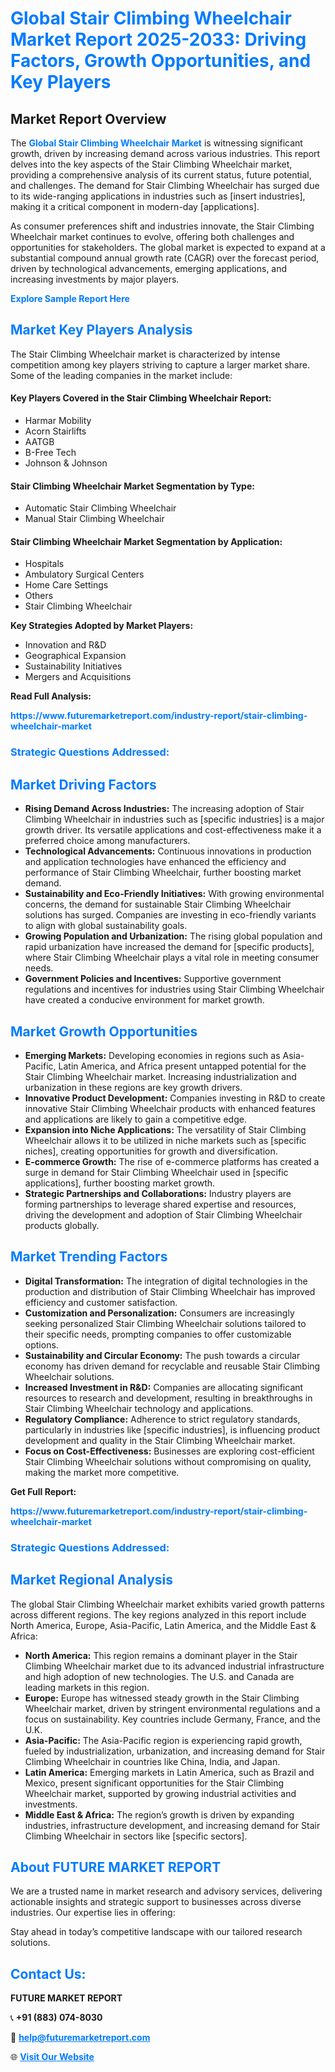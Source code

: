 <h1 style="color: #007BFF;">Global Stair Climbing Wheelchair Market Report 2025-2033: Driving Factors, Growth Opportunities, and Key Players</h1>

<section id="overview">
<h2>Market Report Overview</h2>
<p>The <a href="https://www.futuremarketreport.com/industry-report/stair-climbing-wheelchair-market" style="color: #007BFF; text-decoration: none;"><strong>Global Stair Climbing Wheelchair Market</strong></a> is witnessing significant growth, driven by increasing demand across various industries. This report delves into the key aspects of the Stair Climbing Wheelchair market, providing a comprehensive analysis of its current status, future potential, and challenges. The demand for Stair Climbing Wheelchair has surged due to its wide-ranging applications in industries such as [insert industries], making it a critical component in modern-day [applications].</p>
<p>As consumer preferences shift and industries innovate, the Stair Climbing Wheelchair market continues to evolve, offering both challenges and opportunities for stakeholders. The global market is expected to expand at a substantial compound annual growth rate (CAGR) over the forecast period, driven by technological advancements, emerging applications, and increasing investments by major players.</p>
</section>

<section id="overview">
<p><a href="https://www.futuremarketreport.com/request-sample/reportId=116445" style="color: #007BFF; text-decoration: none;"><strong>Explore Sample Report Here</strong></a></p>
</section>

<section id="key-players">
<h2 style="color: #007BFF;">Market Key Players Analysis</h2>
<p>The Stair Climbing Wheelchair market is characterized by intense competition among key players striving to capture a larger market share. Some of the leading companies in the market include:</p>
<h4>Key Players Covered in the Stair Climbing Wheelchair Report:</h4>
<ul><li>Harmar Mobility</li><li>Acorn Stairlifts</li><li>AATGB</li><li>B-Free Tech</li><li>Johnson &amp; Johnson</li></ul>
<h4>Stair Climbing Wheelchair Market Segmentation by Type:</h4>
<ul><li>Automatic Stair Climbing Wheelchair</li><li>Manual Stair Climbing Wheelchair</li></ul>

<h4>Stair Climbing Wheelchair Market Segmentation by Application:</h4>
<ul><li>Hospitals</li><li>Ambulatory Surgical Centers</li><li>Home Care Settings</li><li>Others</li><li>Stair Climbing Wheelchair</li></ul>
<p><strong>Key Strategies Adopted by Market Players:</strong></p>
<ul>
<li>Innovation and R&D</li>
<li>Geographical Expansion</li>
<li>Sustainability Initiatives</li>
<li>Mergers and Acquisitions</li>
</ul>
</section>

<section>
<p><strong>Read Full Analysis: </strong></p><a href="https://www.futuremarketreport.com/industry-report/stair-climbing-wheelchair-market" style="color: #007BFF; text-decoration: none;"><strong>https://www.futuremarketreport.com/industry-report/stair-climbing-wheelchair-market</strong></a>
<h3 style="color: #007BFF;">Strategic Questions Addressed:</h3>
</section>

<section id="driving-factors">
<h2 style="color: #007BFF;">Market Driving Factors</h2>
<ul>
<li><strong>Rising Demand Across Industries:</strong> The increasing adoption of Stair Climbing Wheelchair in industries such as [specific industries] is a major growth driver. Its versatile applications and cost-effectiveness make it a preferred choice among manufacturers.</li>
<li><strong>Technological Advancements:</strong> Continuous innovations in production and application technologies have enhanced the efficiency and performance of Stair Climbing Wheelchair, further boosting market demand.</li>
<li><strong>Sustainability and Eco-Friendly Initiatives:</strong> With growing environmental concerns, the demand for sustainable Stair Climbing Wheelchair solutions has surged. Companies are investing in eco-friendly variants to align with global sustainability goals.</li>
<li><strong>Growing Population and Urbanization:</strong> The rising global population and rapid urbanization have increased the demand for [specific products], where Stair Climbing Wheelchair plays a vital role in meeting consumer needs.</li>
<li><strong>Government Policies and Incentives:</strong> Supportive government regulations and incentives for industries using Stair Climbing Wheelchair have created a conducive environment for market growth.</li>
</ul>
</section>

<section id="growth-opportunities">
<h2 style="color: #007BFF;">Market Growth Opportunities</h2>
<ul>
<li><strong>Emerging Markets:</strong> Developing economies in regions such as Asia-Pacific, Latin America, and Africa present untapped potential for the Stair Climbing Wheelchair market. Increasing industrialization and urbanization in these regions are key growth drivers.</li>
<li><strong>Innovative Product Development:</strong> Companies investing in R&D to create innovative Stair Climbing Wheelchair products with enhanced features and applications are likely to gain a competitive edge.</li>
<li><strong>Expansion into Niche Applications:</strong> The versatility of Stair Climbing Wheelchair allows it to be utilized in niche markets such as [specific niches], creating opportunities for growth and diversification.</li>
<li><strong>E-commerce Growth:</strong> The rise of e-commerce platforms has created a surge in demand for Stair Climbing Wheelchair used in [specific applications], further boosting market growth.</li>
<li><strong>Strategic Partnerships and Collaborations:</strong> Industry players are forming partnerships to leverage shared expertise and resources, driving the development and adoption of Stair Climbing Wheelchair products globally.</li>
</ul>
</section>

<section id="trending-factors">
<h2 style="color: #007BFF;">Market Trending Factors</h2>
<ul>
<li><strong>Digital Transformation:</strong> The integration of digital technologies in the production and distribution of Stair Climbing Wheelchair has improved efficiency and customer satisfaction.</li>
<li><strong>Customization and Personalization:</strong> Consumers are increasingly seeking personalized Stair Climbing Wheelchair solutions tailored to their specific needs, prompting companies to offer customizable options.</li>
<li><strong>Sustainability and Circular Economy:</strong> The push towards a circular economy has driven demand for recyclable and reusable Stair Climbing Wheelchair solutions.</li>
<li><strong>Increased Investment in R&D:</strong> Companies are allocating significant resources to research and development, resulting in breakthroughs in Stair Climbing Wheelchair technology and applications.</li>
<li><strong>Regulatory Compliance:</strong> Adherence to strict regulatory standards, particularly in industries like [specific industries], is influencing product development and quality in the Stair Climbing Wheelchair market.</li>
<li><strong>Focus on Cost-Effectiveness:</strong> Businesses are exploring cost-efficient Stair Climbing Wheelchair solutions without compromising on quality, making the market more competitive.</li>
</ul>
</section>

<section>
<p><strong>Get Full Report: </strong></p><a href="https://www.futuremarketreport.com/industry-report/stair-climbing-wheelchair-market" style="color: #007BFF; text-decoration: none;"><strong>https://www.futuremarketreport.com/industry-report/stair-climbing-wheelchair-market</strong></a>
<h3 style="color: #007BFF;">Strategic Questions Addressed:</h3>
</section>


<section id="regional-analysis">
<h2 style="color: #007BFF;">Market Regional Analysis</h2>
<p>The global Stair Climbing Wheelchair market exhibits varied growth patterns across different regions. The key regions analyzed in this report include North America, Europe, Asia-Pacific, Latin America, and the Middle East & Africa:</p>
<ul>
<li><strong>North America:</strong> This region remains a dominant player in the Stair Climbing Wheelchair market due to its advanced industrial infrastructure and high adoption of new technologies. The U.S. and Canada are leading markets in this region.</li>
<li><strong>Europe:</strong> Europe has witnessed steady growth in the Stair Climbing Wheelchair market, driven by stringent environmental regulations and a focus on sustainability. Key countries include Germany, France, and the U.K.</li>
<li><strong>Asia-Pacific:</strong> The Asia-Pacific region is experiencing rapid growth, fueled by industrialization, urbanization, and increasing demand for Stair Climbing Wheelchair in countries like China, India, and Japan.</li>
<li><strong>Latin America:</strong> Emerging markets in Latin America, such as Brazil and Mexico, present significant opportunities for the Stair Climbing Wheelchair market, supported by growing industrial activities and investments.</li>
<li><strong>Middle East & Africa:</strong> The region’s growth is driven by expanding industries, infrastructure development, and increasing demand for Stair Climbing Wheelchair in sectors like [specific sectors].</li>
</ul>
</section>

<footer>
<h2 style="color: #007BFF;">About FUTURE MARKET REPORT</h2>
<p>We are a trusted name in market research and advisory services, delivering actionable insights and strategic support to businesses across diverse industries. Our expertise lies in offering:</p>

<p>Stay ahead in today’s competitive landscape with our tailored research solutions.</p>

<h2 style="color: #007BFF;">Contact Us:</h2>
<p><strong>FUTURE MARKET REPORT</strong></p>
<p>📞 <strong>+91 (883) 074-8030</strong></p>
<p>📧 <strong><a href="mailto:help@futuremarketreport.com" style="color: #007BFF;">help@futuremarketreport.com</a></strong></p>
<p>🌐 <strong><a href="https://www.futuremarketreport.com/" style="color: #007BFF;">Visit Our Website</a></strong></p>
</footer>